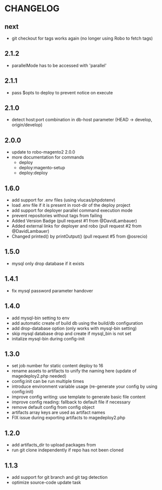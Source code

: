 # CHANGELOG

## next

- git checkout for tags works again (no longer using Robo to fetch tags)

## 2.1.2

- parallelMode has to be accessed with 'parallel'

## 2.1.1

- pass $opts to deploy to prevent notice on execute

## 2.1.0

- detect host:port combination in db-host parameter (HEAD -> develop, origin/develop)

## 2.0.0

- update to robo-magento2 2.0.0
- more documentation for commands
    - deploy
    - deploy:magento-setup
    - deploy:deploy

## 1.6.0

- add support for .env files (using vlucas/phpdotenv)
- load .env file if it is present in root-dir of the deploy project
- add support for deployer parallel command execution mode
- prevent repositories without tags from failing
- Added Version Badge (pull request #1 from @DavidLambauer)
- Added external links for deployer and robo (pull request #2 from @DavidLambauer)
- Changed printed() by printOutput() (pull request #5 from @osrecio)

## 1.5.0

- mysql only drop database if it exists

## 1.4.1

- fix mysql password parameter handover

## 1.4.0

- add mysql-bin setting to env
- add automatic create of build db using the build/db configuration
- add drop-database option (only works with mysql-bin setting)
- skip mysql database drop and create if mysql_bin is not set
- initalize mysql-bin during config-init

## 1.3.0

- set job number for static content deploy to 16
- rename assets to artifacts to unify the naming here (update of magedeploy2.php needed)
- config:init can be run multiple times
- introduce environment variable usage (re-generate your config by using config:init)
- improve config writing: use template to generate basic file content
- improve config reading: fallback to default file if necessary
- remove default config from config object
- artifacts array keys are used as artifact names
- FIX issue during exporting artifacts to magedeploy2.php

## 1.2.0

- add artifacts_dir to upload packages from
- run git clone independently if repo has not been cloned

## 1.1.3

- add support for git branch and git tag detection
- optimize source-code update task
